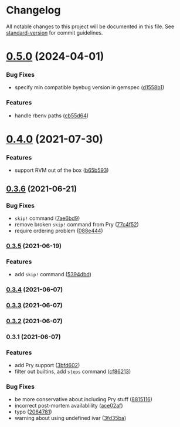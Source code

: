 # Changelog

All notable changes to this project will be documented in this file. See [standard-version](https://github.com/conventional-changelog/standard-version) for commit guidelines.

# [0.5.0](https://github.com/tomdalling/byebug-skipper/compare/v0.4.0...v0.5.0) (2024-04-01)


### Bug Fixes

* specify min compatible byebug version in gemspec ([d1558b1](https://github.com/tomdalling/byebug-skipper/commit/d1558b1e7db424e80680f20fd51313b52f76b37f))


### Features

* handle rbenv paths ([cb55d64](https://github.com/tomdalling/byebug-skipper/commit/cb55d64877e695c323491f0bc949c95881f264cb))



# [0.4.0](https://github.com/tomdalling/byebug-skipper/compare/v0.3.6...v0.4.0) (2021-07-30)


### Features

* support RVM out of the box ([b65b593](https://github.com/tomdalling/byebug-skipper/commit/b65b593b01f4a24a6d828914f981eaef8272c77e))



## [0.3.6](https://github.com/tomdalling/byebug-skipper/compare/v0.3.5...v0.3.6) (2021-06-21)


### Bug Fixes

* `skip!` command ([7ae6bd9](https://github.com/tomdalling/byebug-skipper/commit/7ae6bd951d8b5c1594a0da56a251857b7f2bf66c))
* remove broken `skip!` command from Pry ([77c4f52](https://github.com/tomdalling/byebug-skipper/commit/77c4f525332176d9dc84e0c9d6e2ee4d75dcee9f))
* require ordering problem ([088e444](https://github.com/tomdalling/byebug-skipper/commit/088e44485f8f495347ca3ffd3a0821e086892170))



### [0.3.5](https://github.com/tomdalling/byebug-skipper/compare/v0.3.4...v0.3.5) (2021-06-19)


### Features

* add `skip!` command ([5394dbd](https://github.com/tomdalling/byebug-skipper/commit/5394dbd29856d6616143d9defdbef570ac0de485))

### [0.3.4](https://github.com/tomdalling/byebug-skipper/compare/v0.3.3...v0.3.4) (2021-06-07)

### [0.3.3](https://github.com/tomdalling/byebug-skipper/compare/v0.3.2...v0.3.3) (2021-06-07)

### [0.3.2](https://github.com/tomdalling/byebug-skipper/compare/v0.3.1...v0.3.2) (2021-06-07)

### 0.3.1 (2021-06-07)


### Features

* add Pry support ([3bfd602](https://github.com/tomdalling/byebug-skipper/commit/3bfd602cd2f41583e22d39986b70572c065f8139))
* filter out builtins, add `steps` command ([cf86213](https://github.com/tomdalling/byebug-skipper/commit/cf862130151f0502774fe48b1706cdb079d48a84))


### Bug Fixes

* be more conservative about including Pry stuff ([8815116](https://github.com/tomdalling/byebug-skipper/commit/881511626eee1a414e73d574e06deb45e655935d))
* incorrect post-mortem availablility ([ace02af](https://github.com/tomdalling/byebug-skipper/commit/ace02afdfc5c8eae39b474776539f2d3b6ac8fc2))
* typo ([2064781](https://github.com/tomdalling/byebug-skipper/commit/2064781ae160416253b619a7de772a8978012e49))
* warning about using undefined ivar ([3fd35ba](https://github.com/tomdalling/byebug-skipper/commit/3fd35ba938d323fcf37df6655e2febd141d477c2))

